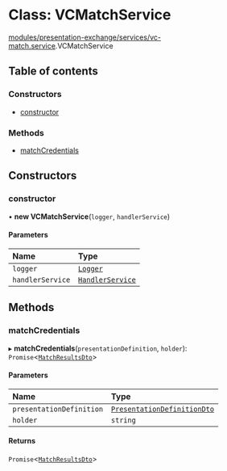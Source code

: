# Class: VCMatchService

[modules/presentation-exchange/services/vc-match.service](../modules/modules_presentation_exchange_services_vc_match_service.md).VCMatchService

## Table of contents

### Constructors

- [constructor](modules_presentation_exchange_services_vc_match_service.VCMatchService.md#constructor)

### Methods

- [matchCredentials](modules_presentation_exchange_services_vc_match_service.VCMatchService.md#matchcredentials)

## Constructors

### constructor

• **new VCMatchService**(`logger`, `handlerService`)

#### Parameters

| Name | Type |
| :------ | :------ |
| `logger` | [`Logger`](modules_logger_logger_service.Logger.md) |
| `handlerService` | [`HandlerService`](modules_decentralized_web_node_services_handler_service.HandlerService.md) |

## Methods

### matchCredentials

▸ **matchCredentials**(`presentationDefinition`, `holder`): `Promise`<[`MatchResultsDto`](modules_presentation_exchange_dtos_match_results_dto.MatchResultsDto.md)\>

#### Parameters

| Name | Type |
| :------ | :------ |
| `presentationDefinition` | [`PresentationDefinitionDto`](modules_presentation_exchange_dtos_presentation_definition_dto.PresentationDefinitionDto.md) |
| `holder` | `string` |

#### Returns

`Promise`<[`MatchResultsDto`](modules_presentation_exchange_dtos_match_results_dto.MatchResultsDto.md)\>
